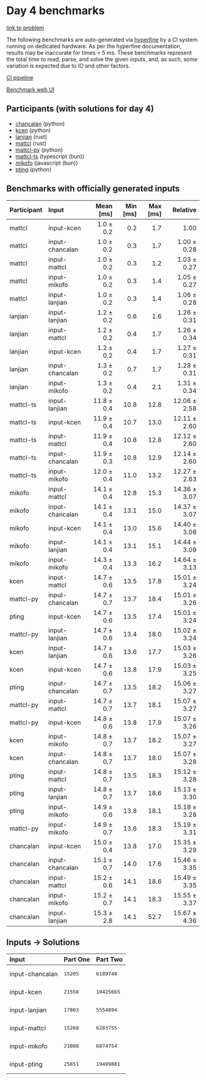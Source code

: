# Day 4 benchmarks

[link to problem](https://adventofcode.com/2023/day/4)

The following benchmarks are auto-generated via
[hyperfine](https://github.com/sharkdp/hyperfine) by a CI system running on
dedicated hardware. As per the hyperfine documentation, results may be
inaccurate for times < 5 ms. These benchmarks represent the total time to read,
parse, and solve the given inputs, and, as such, some variation is expected due
to IO and other factors.

[CI pipeline](http://ci.papercode.net:8080/teams/main/pipelines/aoc2023)

[Benchmark web UI](https://aoc.ancalagon.black)


## Participants (with solutions for day 4)

- [chancalan](https://github.com/chancalan/aoc2023) (python)
- [kcen](https://github.com/kcen/aoc2023) (python)
- [lanjian](https://github.com/lanjian/aoc-2023) (rust)
- [mattcl](https://github.com/mattcl/aoc2023) (rust)
- [mattcl-py](https://github.com/mattcl/aoc2023-py) (python)
- [mattcl-ts](https://github.com/mattcl/aoc2023-js) (typescript (bun))
- [mikofo](https://github.com/mikofo/advent-of-code-2023) (javascript (bun))
- [pting](https://github.com/pting/aoc2023) (python)


## Benchmarks with officially generated inputs

| Participant | Input | Mean [ms] | Min [ms] | Max [ms] | Relative |
|:---|:---|---:|---:|---:|---:|
| mattcl | input-kcen | 1.0 ± 0.2 | 0.2 | 1.7 | 1.00 |
| mattcl | input-chancalan | 1.0 ± 0.2 | 0.3 | 1.7 | 1.00 ± 0.28 |
| mattcl | input-mattcl | 1.0 ± 0.2 | 0.3 | 1.2 | 1.03 ± 0.27 |
| mattcl | input-mikofo | 1.0 ± 0.2 | 0.3 | 1.4 | 1.05 ± 0.27 |
| mattcl | input-lanjian | 1.0 ± 0.2 | 0.3 | 1.4 | 1.06 ± 0.28 |
| lanjian | input-lanjian | 1.2 ± 0.2 | 0.6 | 1.6 | 1.26 ± 0.31 |
| lanjian | input-mattcl | 1.2 ± 0.2 | 0.4 | 1.7 | 1.26 ± 0.34 |
| lanjian | input-kcen | 1.2 ± 0.2 | 0.4 | 1.7 | 1.27 ± 0.31 |
| lanjian | input-chancalan | 1.3 ± 0.2 | 0.7 | 1.7 | 1.28 ± 0.31 |
| lanjian | input-mikofo | 1.3 ± 0.2 | 0.4 | 2.1 | 1.31 ± 0.34 |
| mattcl-ts | input-lanjian | 11.8 ± 0.4 | 10.8 | 12.8 | 12.06 ± 2.58 |
| mattcl-ts | input-kcen | 11.9 ± 0.4 | 10.7 | 13.0 | 12.11 ± 2.60 |
| mattcl-ts | input-mattcl | 11.9 ± 0.4 | 10.8 | 12.8 | 12.12 ± 2.60 |
| mattcl-ts | input-chancalan | 11.9 ± 0.3 | 10.8 | 12.9 | 12.14 ± 2.60 |
| mattcl-ts | input-mikofo | 12.0 ± 0.4 | 11.0 | 13.2 | 12.27 ± 2.63 |
| mikofo | input-mattcl | 14.1 ± 0.4 | 12.8 | 15.3 | 14.36 ± 3.07 |
| mikofo | input-chancalan | 14.1 ± 0.4 | 13.1 | 15.0 | 14.37 ± 3.07 |
| mikofo | input-kcen | 14.1 ± 0.4 | 13.0 | 15.6 | 14.40 ± 3.08 |
| mikofo | input-lanjian | 14.1 ± 0.4 | 13.1 | 15.1 | 14.44 ± 3.09 |
| mikofo | input-mikofo | 14.3 ± 0.4 | 13.3 | 16.2 | 14.64 ± 3.13 |
| kcen | input-mattcl | 14.7 ± 0.6 | 13.5 | 17.8 | 15.01 ± 3.24 |
| mattcl-py | input-chancalan | 14.7 ± 0.7 | 13.7 | 18.4 | 15.01 ± 3.26 |
| pting | input-kcen | 14.7 ± 0.6 | 13.5 | 17.4 | 15.01 ± 3.24 |
| mattcl-py | input-lanjian | 14.7 ± 0.6 | 13.4 | 18.0 | 15.02 ± 3.24 |
| kcen | input-lanjian | 14.7 ± 0.6 | 13.6 | 17.7 | 15.03 ± 3.26 |
| kcen | input-kcen | 14.7 ± 0.6 | 13.8 | 17.9 | 15.03 ± 3.25 |
| pting | input-chancalan | 14.7 ± 0.7 | 13.5 | 18.2 | 15.06 ± 3.27 |
| mattcl-py | input-mattcl | 14.7 ± 0.7 | 13.7 | 18.1 | 15.07 ± 3.27 |
| mattcl-py | input-kcen | 14.8 ± 0.6 | 13.8 | 17.9 | 15.07 ± 3.26 |
| kcen | input-mikofo | 14.8 ± 0.7 | 13.7 | 18.2 | 15.07 ± 3.27 |
| kcen | input-chancalan | 14.8 ± 0.7 | 13.7 | 18.0 | 15.07 ± 3.28 |
| pting | input-mattcl | 14.8 ± 0.7 | 13.5 | 18.3 | 15.12 ± 3.28 |
| pting | input-lanjian | 14.8 ± 0.7 | 13.7 | 18.6 | 15.13 ± 3.30 |
| pting | input-mikofo | 14.9 ± 0.6 | 13.8 | 18.1 | 15.18 ± 3.28 |
| mattcl-py | input-mikofo | 14.9 ± 0.7 | 13.6 | 18.3 | 15.19 ± 3.31 |
| chancalan | input-kcen | 15.0 ± 0.4 | 13.8 | 17.0 | 15.35 ± 3.29 |
| chancalan | input-chancalan | 15.1 ± 0.7 | 14.0 | 17.6 | 15.46 ± 3.35 |
| chancalan | input-mattcl | 15.2 ± 0.6 | 14.1 | 18.6 | 15.49 ± 3.35 |
| chancalan | input-mikofo | 15.2 ± 0.7 | 14.1 | 18.3 | 15.55 ± 3.37 |
| chancalan | input-lanjian | 15.3 ± 2.8 | 14.1 | 52.7 | 15.67 ± 4.36 |


## Inputs -> Solutions

| Input | Part One | Part Two |
|:---|:---|:---|
|input-chancalan|<pre>15205</pre>|<pre>6189740</pre>|
|input-kcen|<pre>21558</pre>|<pre>10425665</pre>|
|input-lanjian|<pre>17803</pre>|<pre>5554894</pre>|
|input-mattcl|<pre>15268</pre>|<pre>6283755</pre>|
|input-mikofo|<pre>21088</pre>|<pre>6874754</pre>|
|input-pting|<pre>25651</pre>|<pre>19499881</pre>|